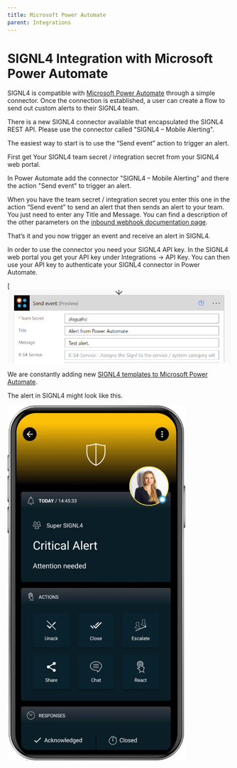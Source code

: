 ```yaml
---
title: Microsoft Power Automate
parent: Integrations
---
```


# SIGNL4 Integration with Microsoft Power Automate

SIGNL4 is compatible with [Microsoft Power Automate](https://powerautomate.microsoft.com/en-us/) through a simple connector. Once the connection is established, a user can create a flow to send out custom alerts to their SIGNL4 team.

There is a new SIGNL4 connector available that encapsulated the SIGNL4 REST API. Please use the connector called "SIGNL4 – Mobile Alerting".

The easiest way to start is to use the “Send event” action to trigger an alert.

First get Your SIGNL4 team secret / integration secret from your SIGNL4 web portal.

In Power Automate add the connector "SIGNL4 – Mobile Alerting" and there the action "Send event" to trigger an alert.

When you have the team secret / integration secret you enter this one in the action “Send event” to send an alert that then sends an alert to your team. You just need to enter any Title and Message. You can find a description of the other parameters on the [inbound webhook documentation page](https://connect.signl4.com/webhook/docs/index.html).

That’s it and you now trigger an event and receive an alert in SIGNL4.

In order to use the connector you need your SIGNL4 API key. In the SIGNL4 web portal you get your API key under Integrations -> API Key. You can then use your API key to authenticate your SIGNL4 connector in Power Automate.

[![Microsoft Power Automate](microsoft-power-automate.png)

We are constantly adding new [SIGNL4 templates to Microsoft Power Automate](https://emea.flow.microsoft.com/en-us/search/?q=signl4).

The alert in SIGNL4 might look like this.

![SIGNL4 Alert](signl4-alert.png)
